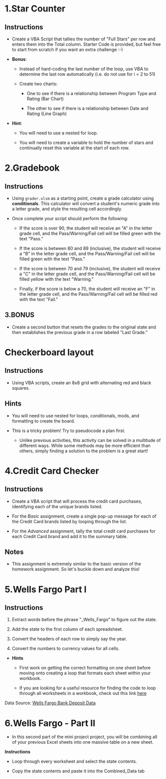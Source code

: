 # 1.Star Counter

## Instructions

* Create a VBA Script that tallies the number of "Full Stars" per row and enters them into the Total column. Starter Code is provided, but feel free to start from scratch if you want an extra challenge :-)

* **Bonus**:

  * Instead of hard-coding the last number of the loop, use VBA to determine the last row automatically (i.e. do not use for i = 2 to 51)

  * Create two charts: 

    * One to see if there is a relationship between Program Type and Rating (Bar Chart)

    * The other to see if there is a relationship between Date and Rating (Line Graph)

* **Hint**:

  * You will need to use a nested for loop.

  * You will need to create a variable to hold the number of stars and continually reset this variable at the start of each row.

# 2.Gradebook

## Instructions

* Using `grader.xlsm` as a starting point, create a grade calculator using **conditionals**. This calculator will convert a student's numeric grade into a letter grade, and style the resulting cell accordingly.

* Once complete your script should perform the following:

  * If the score is over 90, the student will receive an "A" in the letter grade cell, and the Pass/Warning/Fail cell will be filled green with the text "Pass."

  * If the score is between 80 and 89 (inclusive), the student will receive a "B" in the letter grade cell, and the Pass/Warning/Fail cell will be filled green with the text "Pass."

  * If the score is between 70 and 79 (inclusive), the student will receive a "C" in the letter grade cell, and the Pass/Warning/Fail cell will be filled yellow with the text "Warning."

  * Finally, if the score is below a 70, the student will receive an "F" in the letter grade cell, and the Pass/Warning/Fail cell will be filled red with the text "Fail."

## 3.BONUS

* Create a second button that resets the grades to the original state and then establishes the previous grade in a row labeled "Last Grade."

# Checkerboard layout

## Instructions

* Using VBA scripts, create an 8x8 grid with alternating red and black squares.

## Hints

* You will need to use nested for loops, conditionals, mods, and formatting to create the board.

* This is a tricky problem! Try to pseudocode a plan first.

  * Unlike previous activities, this activity can be solved in a multitude of different ways. While some methods may be more efficient than others, simply finding a solution to the problem is a great start!

# 4.Credit Card Checker

## Instructions

* Create a VBA script that will process the credit card purchases, identifying each of the unique brands listed.

* For the _Basic_ assignment, create a single pop-up message for each of the Credit Card brands listed by looping through the list.

* For the _Advanced_ assignment, tally the total credit card purchases for each Credit Card brand and add it to the summary table.

## Notes

* This assignment is extremely similar to the basic version of the homework assignment. So let's buckle down and analyze this!

# 5.Wells Fargo Part I

## Instructions

1. Extract words before the phrase "\_Wells_Fargo" to figure out the state.

2. Add the state to the first column of each spreadsheet.

3. Convert the headers of each row to simply say the year.

4. Convert the numbers to currency values for all cells.

* **Hints**

  * First work on getting the correct formatting on one sheet before moving onto creating a loop that formats each sheet within your workbook.

  * If you are looking for a useful resource for finding the code to loop through all worksheets in a workbook, check out this link [here](https://support.microsoft.com/en-us/help/142126/macro-to-loop-through-all-worksheets-in-a-workbook)

Data Source: [Wells Fargo Bank Deposit Data](https://www.datazar.com/project/p54404488-d82b-49f5-b43e-d63447daee32/files)

# 6.Wells Fargo - Part II

* In this second part of the mini project project, you will be combining all of your previous Excel sheets into one massive table on a new sheet.

**Instructions**

* Loop through every worksheet and select the state contents.

* Copy the state contents and paste it into the Combined_Data tab